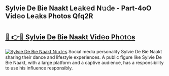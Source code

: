 ## Sylvie De Bie Naakt Le𝚊k𝚎d N𝚞𝚍e - Part-4oO Vid𝚎o Le𝚊ks Photos Qfq2R

# <h2><a href="http://fb8488.evod.top/?m=Sylvie+De+Bie+Naakt">🔗 👉🔴 Sylvie De Bie Naakt Vid𝚎o Ph𝚘t𝚘s</a></h2>

[![Sylvie De Bie Naakt N𝚞d𝚎s](https://i.imgur.com/8V9OHl7.gif)](http://fb8488.evod.top/?m=Sylvie+De+Bie+Naakt)
Social media personality Sylvie De Bie Naakt sharing their dance and lifestyle experiences. A public figure like Sylvie De Bie Naakt, with a large platform and a captive audience, has a responsibility to use his influence responsibly. 
